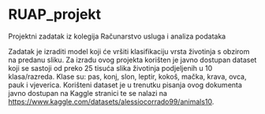 # RUAP_projekt
Projektni zadatak iz kolegija Računarstvo usluga i analiza podataka

Zadatak je izraditi model koji će vršiti klasifikaciju vrsta životinja s obzirom na predanu sliku. Za izradu ovog projekta korišten je javno dostupan dataset koji se sastoji od preko 25 tisuća slika životinja podjeljenih u 10 klasa/razreda. Klase su: pas, konj, slon, leptir, kokoš, mačka, krava, ovca, pauk i vjeverica. Korišteni dataset je u trenutku pisanja ovog dokumenta javno dostupan na Kaggle stranici te se nalazi na https://www.kaggle.com/datasets/alessiocorrado99/animals10.
